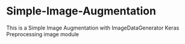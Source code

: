 # Simple-Image-Augmentation
This is a Simple Image Augmentation with ImageDataGenerator Keras Preprocessing image module
